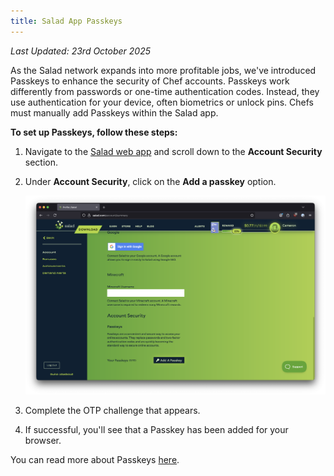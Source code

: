 ```yaml
---
title: Salad App Passkeys
---
```


_Last Updated: 23rd October 2025_

As the Salad network expands into more profitable jobs, we've introduced Passkeys to enhance the security of Chef
accounts. Passkeys work differently from passwords or one-time authentication codes. Instead, they use authentication
for your device, often biometrics or unlock pins. Chefs must manually add Passkeys within the Salad app.

**To set up Passkeys, follow these steps:**

1. Navigate to the [Salad web app](https://salad.com/account/summary) and scroll down to the **Account Security**
   section.
2. Under **Account Security**, click on the **Add a passkey** option.

   ![Screenshot of the Salad profile settings in a web browser showing the Passkeys option](../../../../content/images/guides/using-salad/salad-app-passkeys-1.png)

3. Complete the OTP challenge that appears.
4. If successful, you'll see that a Passkey has been added for your browser.

You can read more about Passkeys [here](https://www.microsoft.com/en-gb/security/business/security-101/what-is-passkey).

